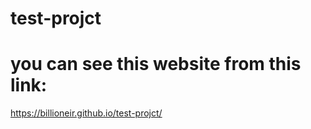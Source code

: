 # test-projct

# you can see this website from this link:
https://billioneir.github.io/test-projct/
